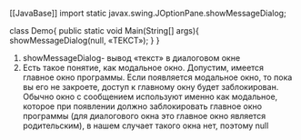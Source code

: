 [[JavaBase]]
import static
javax.swing.JOptionPane.showMessageDialog;

class Demo{
	public static void Main(String[] args){
		showMessageDialog(null, «ТЕКСТ»);
	}
}

1. showMessageDialog- вывод «текст» в диалоговом окне
2. Есть такое понятие, как модальное окно. Допустим, имеется главное окно программы. Если появляется модальное окно, то пока вы его не закроете, доступ к главному окну будет заблокирован. Обычно окно с сообщением используют именно как модальное, которое при появлении должно заблокировать главное окно программы (для диалогового окна это главное окно является родительским), в нашем случает такого окна нет, поэтому null
